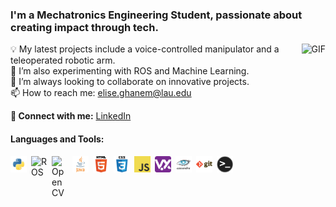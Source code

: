 ### I'm a Mechatronics Engineering Student, passionate about creating impact through tech.

<img align="right" alt="GIF" height="200px" src="https://media.giphy.com/media/dxn6fRlTIShoeBr69N/giphy.gif" />
<! -- https://media.giphy.com/media/du3J3cXyzhj75IOgvA/giphy.gif -->

💡  My latest projects include a voice-controlled manipulator and a teleoperated robotic arm.<br>
🦾 I’m also experimenting with ROS and Machine Learning.<br>
🤝 I’m always looking to collaborate on innovative projects.<br>
📫 How to reach me: elise.ghanem@lau.edu <br>

**👋 Connect with me:** [LinkedIn](https://www.linkedin.com/in/elise-ghanem/)
<br />

#### **Languages and Tools:**

<img align="left" alt="Python" width="26px" style="margin-right: 7px;" src="https://raw.githubusercontent.com/github/explore/80688e429a7d4ef2fca1e82350fe8e3517d3494d/topics/python/python.png" />
<img align="left" alt="ROS" width="26px" style="margin-right: 7px;" src="https://upload.wikimedia.org/wikipedia/commons/thumb/b/bb/Ros_logo.svg/723px-Ros_logo.svg.png?20210705091420" />
<img align="left" alt="OpenCV" width="26px" style="margin-right: 7px;" src="https://raw.githubusercontent.com/wiki/opencv/opencv/logo/OpenCV_logo_black.svg?sanitize=true" />
<img align="left" alt="Java" width="26px" style="margin-right: 7px;" src="https://raw.githubusercontent.com/github/explore/80688e429a7d4ef2fca1e82350fe8e3517d3494d/topics/java/java.png" />
<img align="left" alt="HTML5" width="26px" style="margin-right: 7px;" src="https://raw.githubusercontent.com/github/explore/80688e429a7d4ef2fca1e82350fe8e3517d3494d/topics/html/html.png" />
<img align="left" alt="CSS3" width="26px" style="margin-right: 7px;" src="https://raw.githubusercontent.com/github/explore/80688e429a7d4ef2fca1e82350fe8e3517d3494d/topics/css/css.png" />
<img align="left" alt="JavaScript" width="26px" style="margin-right: 7px;" src="https://raw.githubusercontent.com/github/explore/80688e429a7d4ef2fca1e82350fe8e3517d3494d/topics/javascript/javascript.png" />
<img align="left" alt="Vertx" width="26px" style="margin-right: 7px;" 
src="https://raw.githubusercontent.com/github/explore/9366d8ab3ec0b568d55b266b83bc2d3466987bc6/topics/vertx/vertx.png" />
<img align="left" alt="Cassandra" width="26px" style="margin-right: 7px;" src="https://raw.githubusercontent.com/github/explore/8b79365c693905ff9adad384ab1534b5ab041cb9/topics/cassandra/cassandra.png" />
<img align="left" alt="Git" width="26px" style="margin-right: 7px;" src="https://raw.githubusercontent.com/github/explore/80688e429a7d4ef2fca1e82350fe8e3517d3494d/topics/git/git.png" />
<img align="left" alt="Terminal" width="26px" style="margin-right: 7px;" src="https://raw.githubusercontent.com/github/explore/80688e429a7d4ef2fca1e82350fe8e3517d3494d/topics/terminal/terminal.png" />

<br />
